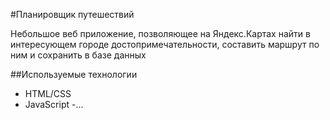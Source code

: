 #Планировщик путешествий

Небольшое веб приложение, позволяющее на Яндекс.Картах найти в интересующем городе достопримечательности,
составить маршрут по ним и сохранить в базе данных

##Используемые технологии
 - HTML/CSS
 - JavaScript
 -...
